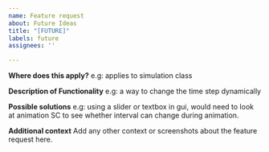 ```yaml
---
name: Feature request
about: Future Ideas
title: "[FUTURE]"
labels: future
assignees: ''

---
```


**Where does this apply?**
e.g: applies to simulation class

**Description of Functionality**
e.g: a way to change the time step dynamically

**Possible solutions**
e.g: using a slider or textbox in gui, would need to look at animation SC to see whether interval can change during animation.

**Additional context**
Add any other context or screenshots about the feature request here.
